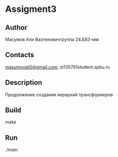 # Assigment3
## Author
Масумов Али Вазгеновичгруппа 24.Б83-мм
## Contacts
masumovali5@gmail.com, st135761student.spbu.ru
## Description
Продолжение создания иерархий трансформеров
## Build
make
## Run
./main